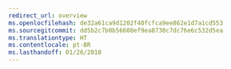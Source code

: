 ```yaml
---
redirect_url: overview
ms.openlocfilehash: de32a61ca9d1202f40fcfca9ee862e1d7a1cd553
ms.sourcegitcommit: dd5b2c7b0b56608ef9ea8730c7dc76e6c532d5ea
ms.translationtype: HT
ms.contentlocale: pt-BR
ms.lasthandoff: 01/26/2018
---
```

